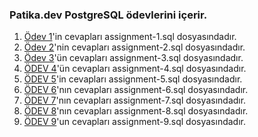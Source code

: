 ### Patika.dev PostgreSQL ödevlerini içerir.

1. [Ödev 1](https://app.patika.dev/courses/sql/Odev1)'in cevapları assignment-1.sql dosyasındadır.
2. [Ödev 2](https://app.patika.dev/courses/sql/Odev2)'nin cevapları assignment-2.sql dosyasındadır.
3. [Ödev 3](https://app.patika.dev/courses/sql/Odev3)'ün cevapları assignment-3.sql dosyasındadır.
4. [ÖDEV 4](https://app.patika.dev/courses/sql/Odev4)'ün cevapları assignment-4.sql dosyasındadır.
5. [ÖDEV 5](https://app.patika.dev/courses/sql/Odev5)'in cevapları assignment-5.sql dosyasındadır.
6. [ÖDEV 6](https://app.patika.dev/courses/sql/Odev6)'nın cevapları assignment-6.sql dosyasındadır.
7. [ÖDEV 7](https://app.patika.dev/courses/sql/Odev7)'nın cevapları assignment-7.sql dosyasındadır.
8. [ÖDEV 8](https://app.patika.dev/courses/sql/Odev8)'nın cevapları assignment-8.sql dosyasındadır.
9. [ÖDEV 9](https://app.patika.dev/courses/sql/Odev9)'un cevapları assignment-9.sql dosyasındadır.